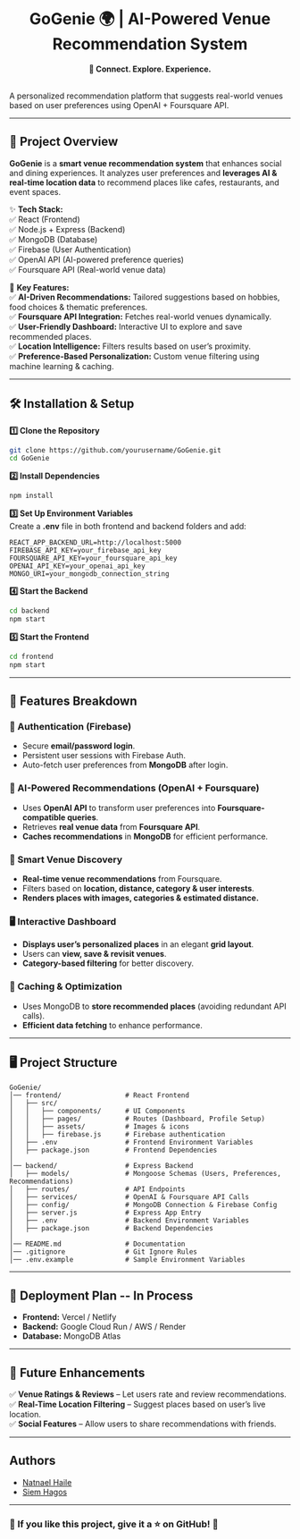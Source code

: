 **<h1 align="center">GoGenie 🌍 | AI-Powered Venue Recommendation System</h1>**  

**<p align="center">🚀 Connect. Explore. Experience.</p>**  
A personalized recommendation platform that suggests real-world venues based on user preferences using OpenAI + Foursquare API.

---

## **📌 Project Overview**
**GoGenie** is a **smart venue recommendation system** that enhances social and dining experiences. It analyzes user preferences and **leverages AI & real-time location data** to recommend places like cafes, restaurants, and event spaces.  

✨ **Tech Stack:**  
✅ React (Frontend)  
✅ Node.js + Express (Backend)  
✅ MongoDB (Database)  
✅ Firebase (User Authentication)  
✅ OpenAI API (AI-powered preference queries)  
✅ Foursquare API (Real-world venue data)  

🎯 **Key Features:**  
✅ **AI-Driven Recommendations:** Tailored suggestions based on hobbies, food choices & thematic preferences.  
✅ **Foursquare API Integration:** Fetches real-world venues dynamically.  
✅ **User-Friendly Dashboard:** Interactive UI to explore and save recommended places.  
✅ **Location Intelligence:** Filters results based on user’s proximity.  
✅ **Preference-Based Personalization:** Custom venue filtering using machine learning & caching.  

---

## **🛠️ Installation & Setup**
**1️⃣ Clone the Repository**  
```sh
git clone https://github.com/yourusername/GoGenie.git
cd GoGenie
```

**2️⃣ Install Dependencies**  
```sh
npm install
```

**3️⃣ Set Up Environment Variables**  
Create a **.env** file in both frontend and backend folders and add:  
```
REACT_APP_BACKEND_URL=http://localhost:5000
FIREBASE_API_KEY=your_firebase_api_key
FOURSQUARE_API_KEY=your_foursquare_api_key
OPENAI_API_KEY=your_openai_api_key
MONGO_URI=your_mongodb_connection_string
```

**4️⃣ Start the Backend**  
```sh
cd backend
npm start
```

**5️⃣ Start the Frontend**  
```sh
cd frontend
npm start
```

---

## **📌 Features Breakdown**
### **🔑 Authentication (Firebase)**
- Secure **email/password login**.
- Persistent user sessions with Firebase Auth.
- Auto-fetch user preferences from **MongoDB** after login.

### **🧠 AI-Powered Recommendations (OpenAI + Foursquare)**
- Uses **OpenAI API** to transform user preferences into **Foursquare-compatible queries**.
- Retrieves **real venue data** from **Foursquare API**.
- **Caches recommendations** in **MongoDB** for efficient performance.

### **📍 Smart Venue Discovery**
- **Real-time venue recommendations** from Foursquare.
- Filters based on **location, distance, category & user interests**.
- **Renders places with images, categories & estimated distance.**

### **🖥️ Interactive Dashboard**
- **Displays user’s personalized places** in an elegant **grid layout**.
- Users can **view, save & revisit venues**.
- **Category-based filtering** for better discovery.

### **💾 Caching & Optimization**
- Uses MongoDB to **store recommended places** (avoiding redundant API calls).
- **Efficient data fetching** to enhance performance.

---

## **🖥️ Project Structure**
```
GoGenie/
│── frontend/                # React Frontend
│   ├── src/
│   │   ├── components/      # UI Components
│   │   ├── pages/           # Routes (Dashboard, Profile Setup)
│   │   ├── assets/          # Images & icons
│   │   ├── firebase.js      # Firebase authentication
│   ├── .env                 # Frontend Environment Variables
│   ├── package.json         # Frontend Dependencies
│
│── backend/                 # Express Backend
│   ├── models/              # Mongoose Schemas (Users, Preferences, Recommendations)
│   ├── routes/              # API Endpoints
│   ├── services/            # OpenAI & Foursquare API Calls
│   ├── config/              # MongoDB Connection & Firebase Config
│   ├── server.js            # Express App Entry
│   ├── .env                 # Backend Environment Variables
│   ├── package.json         # Backend Dependencies
│
│── README.md                # Documentation
│── .gitignore               # Git Ignore Rules
│── .env.example             # Sample Environment Variables
```

---

## **🚀 Deployment Plan** -- In Process
- **Frontend:** Vercel / Netlify
- **Backend:** Google Cloud Run / AWS / Render
- **Database:** MongoDB Atlas

---

## **📌 Future Enhancements**
✅ **Venue Ratings & Reviews** – Let users rate and review recommendations.  
✅ **Real-Time Location Filtering** – Suggest places based on user’s live location.  
✅ **Social Features** – Allow users to share recommendations with friends.  

---

## Authors
- [Natnael Haile]([url](https://github.com/natnaelhhaile))
- [Siem Hagos]([url](https://github.com/siezer-5997))

---

### **🌟 If you like this project, give it a ⭐ on GitHub! 🚀**

